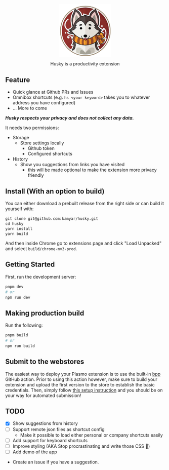 <p align="center">
    <img align="center" width="33%" src="assets/icon.png">
</p>
<p align="center">
    Husky is a productivity extension
</p>

## Feature

- Quick glance at Github PRs and Issues
- Omnibox shortcuts (e.g. `hs <your keyword>` takes you to whatever address you have configured)
- ... More to come

_**Husky respects your privacy and does not collect any data.**_

It needs two permissions:

- Storage
  - Store settings locally
    - Github token
    - Configured shortcuts
- History
  - Show you suggestions from links you have visited
    - this will be made optional to make the extension more privacy friendly

## Install (With an option to build)

You can either download a prebuilt release from the right side or can build it yourself with:

```
git clone git@github.com:kamyar/husky.git
cd husky
yarn install
yarn build
```

And then inside Chrome go to extensions page and click "Load Unpacked" and select `build/chrome-mv3-prod`.

## Getting Started

First, run the development server:

```bash
pnpm dev
# or
npm run dev
```

## Making production build

Run the following:

```bash
pnpm build
# or
npm run build
```

## Submit to the webstores

The easiest way to deploy your Plasmo extension is to use the built-in [bpp](https://bpp.browser.market) GitHub action. Prior to using this action however, make sure to build your extension and upload the first version to the store to establish the basic credentials. Then, simply follow [this setup instruction](https://docs.plasmo.com/framework/workflows/submit) and you should be on your way for automated submission!

## TODO

- [x] Show suggestions from history
- [ ] Support remote json files as shortcut config
  - Make it possible to load either personal or company shortcuts easily
- [ ] Add support for keyboard shortcuts
- [ ] Improve styling (AKA Stop procrastinating and write those CSS 🎨)
- [ ] Add demo of the app
- Create an issue if you have a suggestion.
